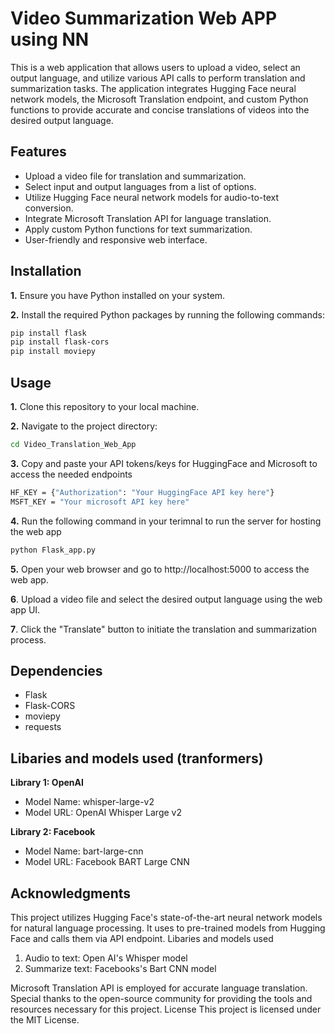 # Video Summarization Web APP using NN

This is a web application that allows users to upload a video, select an output language, and utilize various API calls to perform translation and summarization tasks. The application integrates Hugging Face neural network models, the Microsoft Translation endpoint, and custom Python functions to provide accurate and concise translations of videos into the desired output language.

## Features
* Upload a video file for translation and summarization.
* Select input and output languages from a list of options.
* Utilize Hugging Face neural network models for audio-to-text conversion.
* Integrate Microsoft Translation API for language translation.
* Apply custom Python functions for text summarization.
* User-friendly and responsive web interface.


## Installation
**1.** Ensure you have Python installed on your system.

**2.** Install the required Python packages by running the following commands:
```bash
pip install flask
pip install flask-cors
pip install moviepy
 ```
## Usage
**1.** Clone this repository to your local machine.

**2.** Navigate to the project directory:
 ```bash
 cd Video_Translation_Web_App
```

**3.** Copy and paste your API tokens/keys for HuggingFace and Microsoft to access the needed endpoints
```bash
HF_KEY = {"Authorization": "Your HuggingFace API key here"}
MSFT_KEY = "Your microsoft API key here"
```

**4.** Run the following command in your terimnal to run the server for hosting the web app
   ```bash
   python Flask_app.py
   ```
**5.** Open your web browser and go to http://localhost:5000 to access the web app.

**6**. Upload a video file and select the desired output language using the web app UI.

**7**. Click the "Translate" button to initiate the translation and summarization process.

## Dependencies
  * Flask
  * Flask-CORS
  * moviepy
  * requests

## Libaries and models used (tranformers)

**Library 1: OpenAI**

- Model Name: whisper-large-v2
- Model URL: OpenAI Whisper Large v2

**Library 2: Facebook**

- Model Name: bart-large-cnn
- Model URL: Facebook BART Large CNN

## Acknowledgments

This project utilizes Hugging Face's state-of-the-art neural network models for natural language processing.
It uses to pre-trained models from Hugging Face and calls them via API endpoint.
Libaries and models used
1. Audio to text: Open AI's Whisper model
2. Summarize text: Facebooks's Bart CNN model
   
Microsoft Translation API is employed for accurate language translation.
Special thanks to the open-source community for providing the tools and resources necessary for this project.
License
This project is licensed under the MIT License.
